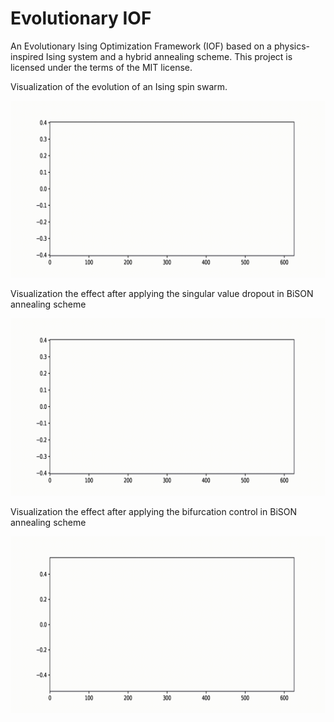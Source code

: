 # Evolutionary IOF 
An Evolutionary Ising Optimization Framework (IOF) based on a physics-inspired Ising system and a hybrid annealing scheme.
This project is licensed under the terms of the MIT license.

Visualization of the evolution of an Ising spin swarm.

![image](https://github.com/WonderFU-Tom/Evolutionary-IOF/blob/main/Original.gif)

Visualization the effect after applying the singular value dropout in BiSON annealing scheme

![image](https://github.com/WonderFU-Tom/Evolutionary-IOF/blob/main/SD.gif)

Visualization the effect after applying the bifurcation control in BiSON annealing scheme

![image](https://github.com/WonderFU-Tom/Evolutionary-IOF/blob/main/BC.gif)
